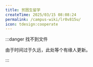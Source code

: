 ```yaml
---
title: 贫困生留学
createTime: 2025/03/15 08:08:24
permalink: /campus-wiki/lr0v815u/
icon: tdesign:cooperate
---
```


:::danger 找不到文件

由于时间过于久远，此处等个有缘人更新。

:::